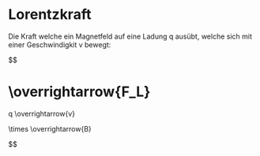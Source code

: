 # Lorentzkraft

Die Kraft welche ein Magnetfeld auf eine Ladung q ausübt, welche sich mit einer Geschwindigkit v bewegt:

$$

\overrightarrow{F_L}
=
q
\overrightarrow{v}

\times
\overrightarrow{B}

$$

